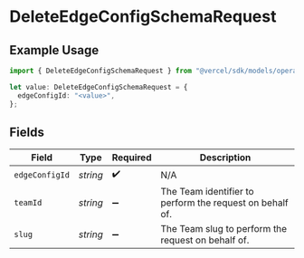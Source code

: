 # DeleteEdgeConfigSchemaRequest

## Example Usage

```typescript
import { DeleteEdgeConfigSchemaRequest } from "@vercel/sdk/models/operations";

let value: DeleteEdgeConfigSchemaRequest = {
  edgeConfigId: "<value>",
};
```

## Fields

| Field                                                    | Type                                                     | Required                                                 | Description                                              |
| -------------------------------------------------------- | -------------------------------------------------------- | -------------------------------------------------------- | -------------------------------------------------------- |
| `edgeConfigId`                                           | *string*                                                 | :heavy_check_mark:                                       | N/A                                                      |
| `teamId`                                                 | *string*                                                 | :heavy_minus_sign:                                       | The Team identifier to perform the request on behalf of. |
| `slug`                                                   | *string*                                                 | :heavy_minus_sign:                                       | The Team slug to perform the request on behalf of.       |